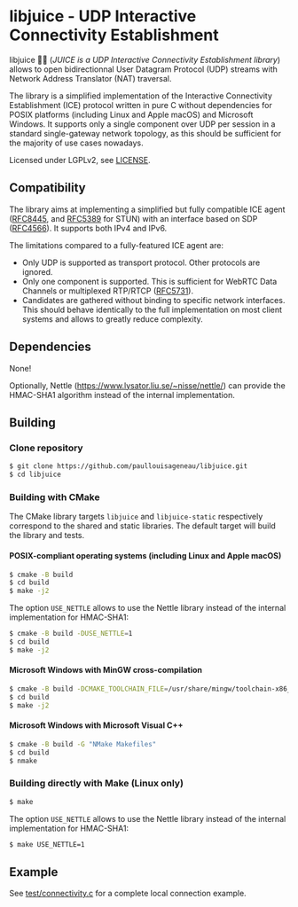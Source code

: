 # libjuice - UDP Interactive Connectivity Establishment

libjuice :lemon::sweat_drops: (_JUICE is a UDP Interactive Connectivity Establishment library_) allows to open bidirectionnal User Datagram Protocol (UDP) streams with Network Address Translator (NAT) traversal.

The library is a simplified implementation of the Interactive Connectivity Establishment (ICE) protocol written in pure C without dependencies for POSIX platforms (including Linux and Apple macOS) and Microsoft Windows. It supports only a single component over UDP per session in a standard single-gateway network topology, as this should be sufficient for the majority of use cases nowadays.

Licensed under LGPLv2, see [LICENSE](https://github.com/paullouisageneau/libjuice/blob/master/LICENSE).

## Compatibility

The library aims at implementing a simplified but fully compatible ICE agent ([RFC8445](https://tools.ietf.org/html/rfc8445), and [RFC5389](https://tools.ietf.org/html/rfc5389) for STUN) with an interface based on SDP ([RFC4566](https://tools.ietf.org/html/rfc4566)). It supports both IPv4 and IPv6.

The limitations compared to a fully-featured ICE agent are:
- Only UDP is supported as transport protocol. Other protocols are ignored.
- Only one component is supported. This is sufficient for WebRTC Data Channels or multiplexed RTP/RTCP ([RFC5731](https://tools.ietf.org/html/rfc5761)).
- Candidates are gathered without binding to specific network interfaces. This should behave identically to the full implementation on most client systems and allows to greatly reduce complexity.

## Dependencies

None!

Optionally, Nettle (https://www.lysator.liu.se/~nisse/nettle/) can provide the HMAC-SHA1 algorithm instead of the internal implementation.

## Building

### Clone repository

```bash
$ git clone https://github.com/paullouisageneau/libjuice.git
$ cd libjuice
```

### Building with CMake

The CMake library targets `libjuice` and `libjuice-static` respectively correspond to the shared and static libraries. The default target will build the library and tests.

#### POSIX-compliant operating systems (including Linux and Apple macOS)

```bash
$ cmake -B build
$ cd build
$ make -j2
```

The option `USE_NETTLE` allows to use the Nettle library instead of the internal implementation for HMAC-SHA1:
```bash
$ cmake -B build -DUSE_NETTLE=1
$ cd build
$ make -j2
```

#### Microsoft Windows with MinGW cross-compilation

```bash
$ cmake -B build -DCMAKE_TOOLCHAIN_FILE=/usr/share/mingw/toolchain-x86_64-w64-mingw32.cmake # replace with your toolchain file
$ cd build
$ make -j2
```

#### Microsoft Windows with Microsoft Visual C++

```bash
$ cmake -B build -G "NMake Makefiles"
$ cd build
$ nmake
```

### Building directly with Make (Linux only)

```bash
$ make
```

The option `USE_NETTLE` allows to use the Nettle library instead of the internal implementation for HMAC-SHA1:
```bash
$ make USE_NETTLE=1
```

## Example

See [test/connectivity.c](https://github.com/paullouisageneau/libjuice/blob/master/test/connectivity.c) for a complete local connection example.

